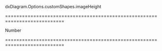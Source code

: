 <!--id-->dxDiagram.Options.customShapes.imageHeight<!--/id-->
===========================================================================
<!--type-->Number<!--/type-->
===========================================================================

<!--shortDescription-->

<!--/shortDescription-->

<!--fullDescription-->

<!--/fullDescription-->